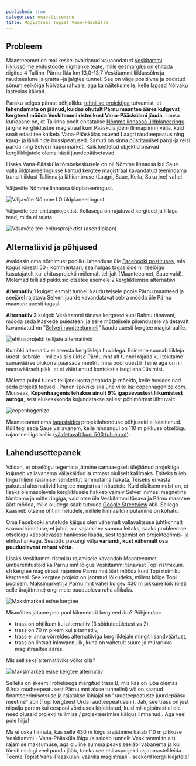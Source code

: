 ```yaml
---
published: true
categories: omavalitsemine
title: Magistraal Topist Vana-Pääskülla
---
```


## Probleem

Maanteeamet on mai keskel avaldanud kauaoodatud [Veskitammi liiklussõlme ehitustööde riigihanke teate](https://riigihanked.riik.ee/register/hange/185849), mille eesmärgiks on ehitada riigitee 4 Tallinn-Pärnu-Ikla km 13,0-13,7 Veskitammi liiklussõlm ja raudteealune jalgratta –ja jalgtee tunnel. See on väga positiivne ja oodatud sõnum eelkõige Nõlvaku rahvale, aga ka näiteks neile, kelle lapsed Nõlvaku lasteaias käivad.

Paraku selgus pärast põhjalikku [tehnilise projektiga](https://www.mnt.ee/et/ehitus/tallinn-parnu-ikla-vana-paaskula-topi-loigu-tehniline-projekt) tutvumist, et **lahendamata on jäänud, kuidas ohutult Pärnu maantee ääres kulgevat kergteed mööda Veskitammi ristmikust Vana-Pääskülani jõuda**. Lausa kurioosne on, et Tallinna poolt ehitatakse [Nõmme linnaosa üldplaneeringu](http://www.tallinn.ee/est/ehitus/Nomme-linnaosa-uldplaneering) järgne kergliiklustee magistraal kuni Pääsküla jõeni (linnapiirini) välja, kuid sealt edasi tee katkeb. Vana-Pääskülas asuvad Laagri raudteepeatus ning kaug- ja lähiliinide bussipeatused. Samuti on sinna püstitamisel pargi-ja reisi parkla ning Selveri hüpermarket. Kõik loetletud objektid peavad kergliiklejatele olema hästi juurdepääsetavad.

Lisaks Vana-Pääsküla tõmbekeskusele on nii Nõmme linnaosa kui Saue valla üldplaneeringusse kantud kergtee magistraal kavandatud teenindama transiitliiklust Tallinna ja lähiümbruse (Laagri, Saue, Keila, Saku jne) vahel.

Väljavõte Nõmme linnaosa üldplaneeringust.

![Väljavõte Nõmme LO üldplaneeringust](https://cloud.githubusercontent.com/assets/146800/26465226/2301ea10-4193-11e7-8e5b-2208674685cf.jpg)

Väljavõte tee-ehitusprojektist. Kollasega on rajatavad kergteed ja lillaga teed, mida ei rajata.

![Väljavõte tee-ehitusprojektist (asendiplaan)](https://cloud.githubusercontent.com/assets/146800/26465253/379c09b0-4193-11e7-9fcd-25aa5f49095d.png)

## Alternatiivid ja põhjused

Avaldasin oma nördimust pooliku lahenduse üle [Facebooki postituses](https://www.facebook.com/photo.php?fbid=10203119845274279&set=a.1120699834965.14438.1751134117&type=3), mis kogus kiiresti 50+ kommentaari, sealhulgas tagasiside nii teelõigu kasutajatelt kui ehitusprojekti mõlemalt tellijalt (Maanteeamet, Saue vald). Mõlemad tellijad pakkusid otsetee asemele 2 kergliiklemise alternatiivi.

**Alternatiiv 1** kulgeb esmalt tunneli kaudu teisele poole Pärnu maanteed ja seejärel rajatava Selveri juurde kavandatavat sebra mööda üle Pärnu maantee uuesti tagasi.

**Alternatiiv 2** kulgeb Veskitammi tänava kergteed kuni Rahnu tänavani, mööda seda Kaskede puiesteeni ja selle mõttelisele pikendusele väidetavalt kavandatud nn "[Selveri raudteetunneli](https://www.facebook.com/photo.php?fbid=10203120884780266&set=a.1120699834965.14438.1751134117&type=3)" kaudu uuesti kergtee magistraalile.

![ehitusprojekti tellijate alternatiivid](https://cloud.githubusercontent.com/assets/146800/26466994/81e606d2-4199-11e7-9c97-2bd5808234a6.png)

Kumbki alternatiiv ei arvesta kergliikleja huvidega. Esimene suunab liikleja uuesti sebrale - milleks siis üldse Pärnu mnt alt tunnel rajada kui tekitame samaväärse olukorra paarsada meetrit linna pool uuesti? Teine aga on nii naeruväärselt pikk, et ei vääri antud kontekstis isegi analüüsimist. 

Mõlema puhul tuleks tellijatel korra peatuda ja mõelda, kelle huvides nad seda projekti teevad.. Panen spikriks siia ühe viite ka: [copenhagenize.com](http://www.copenhagenize.com/). Muuseas, **Kopenhaagenis tehakse ainult 9% igapäevastest liikumistest autoga**, sest elukeskkonda kujundatakse sellest põhimõttest lähtuvalt:

![copenhagenize](https://cloud.githubusercontent.com/assets/146800/26467543/ba037278-419b-11e7-805d-c0fbc75fa59b.jpg)

Maanteeamet oma [tagasisides](https://www.facebook.com/tormi.tabor/posts/10203119857554586?comment_id=10203147513085957) projektlahenduse põhjuseid ei käsitlenud. Küll tegi seda Saue vallavanem, kelle hinnangul on 110 m pikkuse otselõigu rajamine liiga kallis ([väidetavalt kuni 500 tuh eurot](https://www.facebook.com/tormi.tabor/posts/10203119857554586?comment_id=10203120109520885&reply_comment_id=10203124622953718)).

## Lahendusettepanek

Väidan, et otselõigu tegemata jätmine samaaegselt ülejäänud projektiga kujuneb vallavanema väljakäidud summast oluliselt kallimaks. Esiteks tuleb lõigu hiljem rajamisel senitehtut lammutama hakata. Teiseks ei vasta pakutud alternatiivid kergtee magistraali nõuetele. Kuid olulisem neist on, et lisaks olemasolevale kergliiklusele hakkab valmiv Selver inimesi magnetina tõmbama ja mitte ringiga, vaid otse üle Veskitammi tänava ja Pärnu maantee äärt mööda, mille oludega saab tutvuda [Google Streetview](https://www.google.ee/maps/@59.3528543,24.629153,3a,75y,258.66h,86.73t/data=!3m6!1e1!3m4!1s6G5dj0cAVByqPAepNnbbWg!6s%2F%2Fgeo3.ggpht.com%2Fmaps%2Fphotothumb%2Ffd%2Fv1%3Fbpb%3DChAKDnNlYXJjaC5UQUNUSUxFEkAKEglReh0F07-SRhEqv8p_MU9G8BIKDaKHYCMVqhyuDhoSCVMKzGtuIe1GEZ-PeRdbzJYWKgoNoodgIxWqHK4OGgQIVhBW%26gl%3DEE!7i13312!8i6656!6m1!1e1) abil. Sellega kaasneb otsene oht inimeludele, millele hinnasildi riputamine on kohatu.

Oma Facebooki arutelude käigus olen vähemalt vallavalitsuse juhtkonnalt saanud kinnituse, et juhul, kui vajaminev summa leitaks, saaks probleemse otselõigu käesolevasse hankesse lisada, sest tegemist on projekteerimis- ja ehitushankega. Seetõttu pakungi välja **variandi, kust vähemalt osa puuduolevast rahast võtta**.

Lisaks Veskitammi ristmiku rajamisele kavandab Maanteeamet ümberehitustöid ka Pärnu mnt lõigus Veskitammi tänavast Topi ristmikuni, sh kergtee magistraali rajamine Pärnu mnt äärt mööda kuni Topi ristmiku kergteeni. See kergtee projekt on jaotatud lõikudeks, millest kõige Topi poolsem, [Maksimarketi ja Pärnu mnt vahel kulgev 430 m pikkune lõik](https://www.mnt.ee/sites/default/files/construction_files/asendiplaan_jalgimae-top_3.pdf) (õieti selle ärajätmine) ongi meie puuduoleva raha allikaks.

![Maksimarketi esine kergtee](https://cloud.githubusercontent.com/assets/146800/26468852/99971134-41a0-11e7-9c6b-2b544ca9f066.png)

Mismõttes jätame pea pool kilomeetrit kergteed ära? Põhjendan:
- trass on ohtlikum kui alternatiiv (3 sõiduteeületust vs 2),
- trass on 70 m pikem kui alternatiiv,
- trass ei anna võrreldes alternatiiviga kergliiklejale mingit lisandväärtust,
- trass on lihtsalt inimvaenulik, kuna on vahetult suure ja mürarikka magistraaltee ääres.

Mis selliseks alternatiiviks võiks olla?

![Maksimarketi esise kergtee alternatiiv](https://cloud.githubusercontent.com/assets/146800/26470140/42d23e50-41a5-11e7-8d26-05547b5c22ae.png)

Selleks on skeemil rohelisega märgitud trass B, mis kas on juba olemas (Urda raudteepeatusest Pärnu mnt aluse tunnelini) või on saanud finantseerimisotsuse ja rajatakse lähiajal nn "raudteepeatuste juurdepääsu meetme" abil (Topi kergteest Urda raudteepeatuseni). Jah, see trass on just niipalju parem kui eespool võrdluses kirjeldatud, kuid millegipärast ei ole need plussid projekti tellimise / projekteerimise käigus ilmnenud.. Aga veel pole hilja!

Ma ei oska hinnata, kas selle 430 m lõigu ärajätmine katab 110 m pikkuse Veskitammi - Vana-Pääsküla lõigu (sisaldab tunnelit Veskitammi tn alt) rajamise maksumuse, aga oluline summa peaks seeläbi vabanema ja kui tõesti midagi veel puudu jääb, tuleks see ehitusprojekti asjaomastel leida. Teeme Topist Vana-Pääskülani väärika magistraali - seekord kergliiklejatele!
